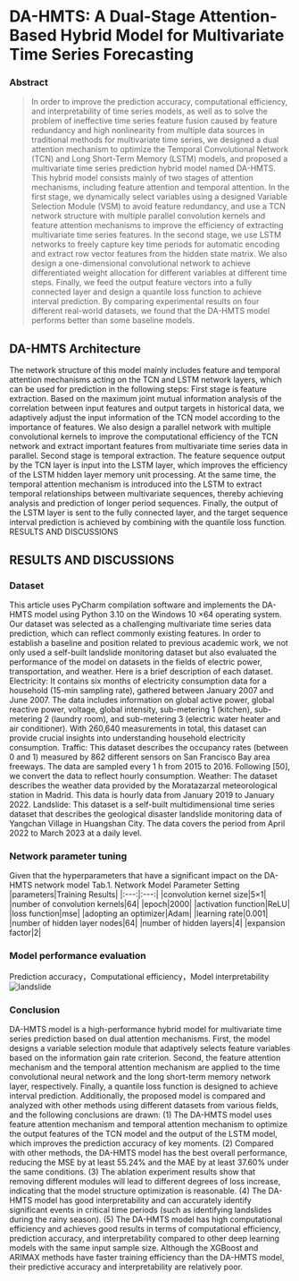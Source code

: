 # DA-HMTS: A Dual-Stage Attention-Based Hybrid Model for Multivariate Time Series Forecasting

### Abstract
> In order to improve the prediction accuracy, computational efficiency, and interpretability of time series models, as well as to solve the problem of ineffective time series feature fusion caused by feature redundancy and high nonlinearity from multiple data sources in traditional methods for multivariate time series, we designed a dual attention mechanism to optimize the Temporal Convolutional Network (TCN) and Long Short-Term Memory (LSTM) models, and proposed a multivariate time series prediction hybrid model named DA-HMTS. This hybrid model consists mainly of two stages of attention mechanisms, including feature attention and temporal attention. In the first stage, we dynamically select variables using a designed Variable Selection Module (VSM) to avoid feature redundancy, and use a TCN network structure with multiple parallel convolution kernels and feature attention mechanisms to improve the efficiency of extracting multivariate time series features. In the second stage, we use LSTM networks to freely capture key time periods for automatic encoding and extract row vector features from the hidden state matrix. We also design a one-dimensional convolutional network to achieve differentiated weight allocation for different variables at different time steps. Finally, we feed the output feature vectors into a fully connected layer and design a quantile loss function to achieve interval prediction. By comparing experimental results on four different real-world datasets, we found that the DA-HMTS model performs better than some baseline models.

## DA-HMTS Architecture
The network structure of this model mainly includes feature and temporal attention mechanisms acting on the TCN and LSTM network layers, which can be used for prediction in the following steps:
First stage is feature extraction. Based on the maximum joint mutual information analysis of the correlation between input features and output targets in historical data, we adaptively adjust the input information of the TCN model according to the importance of features. We also design a parallel network with multiple convolutional kernels to improve the computational efficiency of the TCN network and extract important features from multivariate time series data in parallel.
Second stage is temporal extraction. The feature sequence output by the TCN layer is input into the LSTM layer, which improves the efficiency of the LSTM hidden layer memory unit processing. At the same time, the temporal attention mechanism is introduced into the LSTM to extract temporal relationships between multivariate sequences, thereby achieving analysis and prediction of longer period sequences.
Finally, the output of the LSTM layer is sent to the fully connected layer, and the target sequence interval prediction is achieved by combining with the quantile loss function.
RESULTS AND DISCUSSIONS
## RESULTS AND DISCUSSIONS
### Dataset
This article uses PyCharm compilation software and implements the DA-HMTS model using Python 3.10 on the Windows 10 ×64 operating system. Our dataset was selected as a challenging multivariate time series data prediction, which can reflect commonly existing features. In order to establish a baseline and position related to previous academic work, we not only used a self-built landslide monitoring dataset but also evaluated the performance of the model on datasets in the fields of electric power, transportation, and weather. Here is a brief description of each dataset.
Electricity: It contains six months of electricity consumption data for a household (15-min sampling rate), gathered between January 2007 and June 2007. The data includes information on global active power, global reactive power, voltage, global intensity, sub-metering 1 (kitchen), sub-metering 2 (laundry room), and sub-metering 3 (electric water heater and air conditioner). With 260,640 measurements in total, this dataset can provide crucial insights into understanding household electricity consumption.
Traffic: This dataset describes the occupancy rates (between 0 and 1) measured by 862 different sensors on San Francisco Bay area freeways. The data are sampled every 1 h from 2015 to 2016. Following [50], we convert the data to reflect hourly consumption.
Weather: The dataset describes the weather data provided by the Moratazarzal meteorological station in Madrid. This data is hourly data from January 2019 to January 2022.
Landslide: This dataset is a self-built multidimensional time series dataset that describes the geological disaster landslide monitoring data of Yangchan Village in Huangshan City. The data covers the period from April 2022 to March 2023 at a daily level.
### Network parameter tuning
Given that the hyperparameters that have a significant impact on the DA-HMTS network model
                                                        Tab.1. Network Model Parameter Setting
|parameters|Training Results|
|:---:|:---:|
|convolution kernel size|5×1|
|number of convolution kernels|64|
|epoch|2000|
|activation function|ReLU|
|loss function|mse|
|adopting an optimizer|Adam|
|learning rate|0.001|
|number of hidden layer nodes|64|
|number of hidden layers|4|
|expansion factor|2|
### Model performance evaluation
Prediction accuracy，Computational efficiency，Model interpretability
![landslide](http://aiitbeidou.cn:8080/DA-HMTS/landslide.png)
### Conclusion
DA-HMTS model is a high-performance hybrid model for multivariate time series prediction based on dual attention mechanisms. First, the model designs a variable selection module that adaptively selects feature variables based on the information gain rate criterion. Second, the feature attention mechanism and the temporal attention mechanism are applied to the time convolutional neural network and the long short-term memory network layer, respectively. Finally, a quantile loss function is designed to achieve interval prediction. Additionally, the proposed model is compared and analyzed with other methods using different datasets from various fields, and the following conclusions are drawn: 
(1) The DA-HMTS model uses feature attention mechanism and temporal attention mechanism to optimize the output features of the TCN model and the output of the LSTM model, which improves the prediction accuracy of key moments. 
(2) Compared with other methods, the DA-HMTS model has the best overall performance, reducing the MSE by at least 55.24% and the MAE by at least 37.60% under the same conditions. 
(3) The ablation experiment results show that removing different modules will lead to different degrees of loss increase, indicating that the model structure optimization is reasonable. 
(4) The DA-HMTS model has good interpretability and can accurately identify significant events in critical time periods (such as identifying landslides during the rainy season). 
(5) The DA-HMTS model has high computational efficiency and achieves good results in terms of computational efficiency, prediction accuracy, and interpretability compared to other deep learning models with the same input sample size. Although the XGBoost and ARIMAX methods have faster training efficiency than the DA-HMTS model, their predictive accuracy and interpretability are relatively poor.
